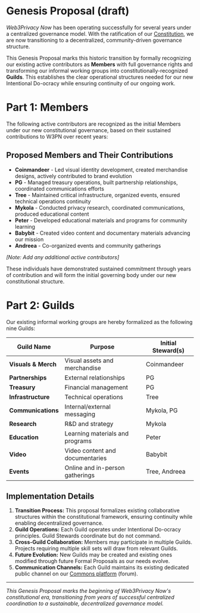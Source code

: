 # Genesis Proposal (draft)

*Web3Privacy Now* has been operating successfully for several years under a centralized governance model. With the ratification of our [Constitution](https://constitution.w3pn.org/), we are now transitioning to a decentralized, community-driven governance structure. 

This Genesis Proposal marks this historic transition by formally recognizing our existing active contributors as **Members** with full governance rights and transforming our informal working groups into constitutionally-recognized **Guilds**. This establishes the clear operational structures needed for our new Intentional Do-ocracy while ensuring continuity of our ongoing work.

# Part 1: Members

The following active contributors are recognized as the initial Members under our new constitutional governance, based on their sustained contributions to W3PN over recent years:

## Proposed Members and Their Contributions

- **Coinmandeer** - Led visual identity development, created merchandise designs, actively contributed to brand evolution
- **PG** - Managed treasury operations, built partnership relationships, coordinated communications efforts
- **Tree** - Maintained critical infrastructure, organized events, ensured technical operations continuity
- **Mykola** - Conducted privacy research, coordinated communications, produced educational content
- **Peter** - Developed educational materials and programs for community learning
- **Babybit** - Created video content and documentary materials advancing our mission
- **Andreea** - Co-organized events and community gatherings

*[Note: Add any additional active contributors]*

These individuals have demonstrated sustained commitment through years of contribution and will form the initial governing body under our new constitutional structure.

# Part 2: Guilds

Our existing informal working groups are hereby formalized as the following nine Guilds:

| Guild Name | Purpose | Initial Steward(s) |
| --- | --- | --- |
| **Visuals & Merch** | Visual assets and merchandise | Coinmandeer |
| **Partnerships** | External relationships | PG |
| **Treasury** | Financial management | PG |
| **Infrastructure** | Technical operations | Tree |
| **Communications** | Internal/external messaging | Mykola, PG |
| **Research** | R&D and strategy | Mykola |
| **Education** | Learning materials and programs | Peter |
| **Video** | Video content and documentaries | Babybit |
| **Events** | Online and in-person gatherings | Tree, Andreea |

## Implementation Details

1. **Transition Process:** This proposal formalizes existing collaborative structures within the constitutional framework, ensuring continuity while enabling decentralized governance.
2. **Guild Operations:** Each Guild operates under Intentional Do-ocracy principles. Guild Stewards coordinate but do not command.
3. **Cross-Guild Collaboration:** Members may participate in multiple Guilds. Projects requiring multiple skill sets will draw from relevant Guilds.
4. **Future Evolution:** New Guilds may be created and existing ones modified through future Formal Proposals as our needs evolve.
5. **Communication Channels:** Each Guild maintains its existing dedicated public channel on our [Commons platform](https://commons.w3pn.org/) (forum).
---

*This Genesis Proposal marks the beginning of Web3Privacy Now's constitutional era, transitioning from years of successful centralized coordination to a sustainable, decentralized governance model.*
